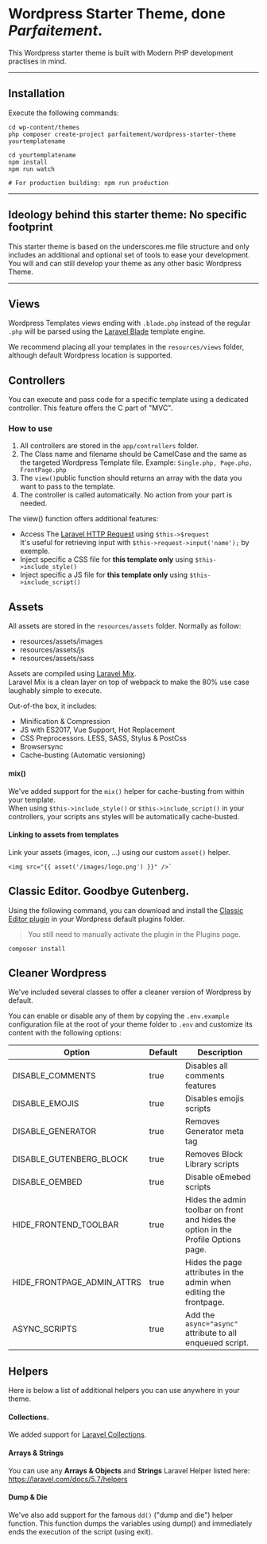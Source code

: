 # Wordpress Starter Theme, done *Parfaitement*.

This Wordpress starter theme is built with Modern PHP development practises in mind.

---

## Installation
Execute the following commands:

    cd wp-content/themes
    php composer create-project parfaitement/wordpress-starter-theme yourtemplatename
    
    cd yourtemplatename
    npm install
    npm run watch
    
    # For production building: npm run production

---

## Ideology behind this starter theme: No specific footprint
This starter theme is based on the underscores.me file structure and only includes an additional and optional set of tools to ease your development.  
You will and can still develop your theme as any other basic Wordpress Theme.

---

## Views
Wordpress Templates views ending with `.blade.php` instead of the regular `.php` will be parsed using the [Laravel Blade](https://laravel.com/docs/5.7/blade) template engine.

We recommend placing all your templates in the `resources/views` folder, although default Wordpress location is supported.

## Controllers
You can execute and pass code for a specific template using a dedicated controller. This feature offers the C part of "MVC".

### How to use
1. All controllers are stored in the `app/controllers` folder.
2. The Class name and filename should be CamelCase and the same as the targeted Wordpress Template file. Example: `Single.php, Page.php, FrontPage.php`
3. The `view()`public function should returns an array with the data you want to pass to the template.
4. The controller is called automatically. No action from your part is needed.

The view() function offers additional features:
- Access The [Laravel HTTP Request](https://laravel.com/docs/5.7/requests) using `$this->$request`  
It's useful for retrieving input with `$this->request->input('name');` by exemple.
- Inject specific a CSS file for **this template only** using `$this->include_style()`
- Inject specific a JS file for **this template only** using `$this->include_script()`


## Assets
All assets are stored in the ``resources/assets`` folder. Normally as follow:

 - resources/assets/images
 - resources/assets/js
 - resources/assets/sass

Assets are compiled using [Laravel Mix](https://laravel-mix.com/docs/4.0/basic-example).  
Laravel Mix is a clean layer on top of webpack to make the 80% use case laughably simple to execute.

Out-of-the box, it includes:
- Minification & Compression
- JS with ES2017, Vue Support, Hot Replacement
- CSS Preprocessors. LESS, SASS, Stylus & PostCss
- Browsersync
- Cache-busting (Automatic versioning)

#### mix()
We've added support for the `mix()` helper for cache-busting from within your template.  
When using `$this->include_style()` or `$this->include_script()` in your controllers, your scripts ans styles will be automatically cache-busted.

#### Linking to assets from templates
Link your assets (images, icon, ...) using our custom `asset()` helper.

    <img src="{{ asset('/images/logo.png') }}" />`

## Classic Editor. Goodbye Gutenberg.
Using the following command, you can download and install the [Classic Editor plugin](https://wordpress.org/plugins/classic-editor/) in your Wordpress default plugins folder.
>You still need to manually activate the plugin in the Plugins page.

    composer install

## Cleaner Wordpress
We've included several classes to offer a cleaner version of Wordpress by default.
 
You can enable or disable any of them by copying the `.env.example` configuration file at the root of your theme folder to `.env` and customize its content with the following options:

| Option | Default | Description |
|---|---|---|
| DISABLE_COMMENTS | true | Disables all comments features |
| DISABLE_EMOJIS | true |  Disables emojis scripts |
| DISABLE_GENERATOR | true | Removes Generator meta tag |
| DISABLE_GUTENBERG_BLOCK | true | Removes Block Library scripts |
| DISABLE_OEMBED | true | Disable oEmebed scripts |
| HIDE_FRONTEND_TOOLBAR | true | Hides the admin toolbar on front and hides the option in the Profile Options page. |
| HIDE_FRONTPAGE_ADMIN_ATTRS | true | Hides the page attributes in the admin when editing the frontpage. |
| ASYNC_SCRIPTS | true | Add the `async="async"` attribute to all enqueued script. |

## Helpers

Here is below a list of additional helpers you can use anywhere in your theme.

#### Collections.
We added support for [Laravel Collections](https://laravel.com/docs/5.5/collections).

#### Arrays & Strings
You can use any **Arrays & Objects** and **Strings** Laravel Helper listed here: https://laravel.com/docs/5.7/helpers

#### Dump & Die
We've also add support for the famous `dd()` ("dump and die") helper function. This function dumps the variables using dump() and immediately ends the execution of the script (using exit).